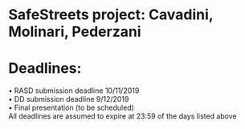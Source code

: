 # SafeStreets project: Cavadini, Molinari, Pederzani

# Deadlines:
• RASD	submission	deadline	10/11/2019 <br />
• DD submission	deadline	9/12/2019 <br />
• Final	presentation	(to	be	scheduled) <br />
All	deadlines	are	assumed	to	expire	at	23:59 of	the	days	listed	above <br />
